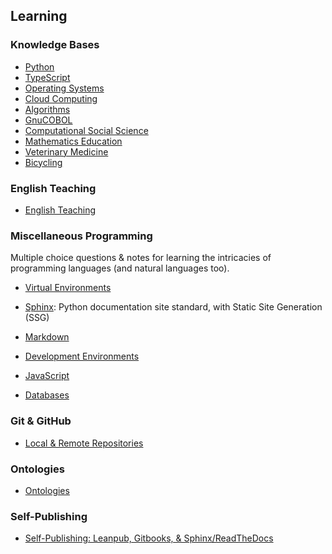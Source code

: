 ## Learning

### Knowledge Bases 

- [Python](https://github.com/jonfernq/Learning/blob/main/Python/README.md)
- [TypeScript](https://github.com/jonfernq/Learning/blob/main/TypeScript/README.md)
- [Operating Systems](https://github.com/jonfernq/Learning/tree/main/OperatingSystems/README.md) 
- [Cloud Computing](https://github.com/jonfernq/Learning/blob/main/CloudComputing/README.md) 
- [Algorithms](https://github.com/jonfernq/Learning/tree/main/Algorithms/README.md)
- [GnuCOBOL](https://github.com/jonfernq/Learning/blob/main/COBOL/README.md) 
- [Computational Social Science](https://github.com/jonfernq/Learning/blob/main/ComputationalSocialScience/README.md)
- [Mathematics Education](https://github.com/jonfernq/Learning/blob/main/MathematicsEducation/README.md)
- [Veterinary Medicine](https://github.com/jonfernq/Learning/blob/main/VeterinaryMedicine/README.md) 
- [Bicycling](https://github.com/jonfernq/Learning/blob/main/Bicycling/README.md)

### English Teaching

- [English Teaching](https://github.com/jonfernq/English-Teaching/blob/main/README.md)

### Miscellaneous Programming

Multiple choice questions & notes for learning the intricacies of programming languages (and natural languages too). 

- [Virtual Environments](https://github.com/jonfernq/Learning/tree/main/VirtualEnvironment)

- [Sphinx](https://github.com/jonfernq/Learning/tree/main/SphinxPythonDocumentation): Python documentation site standard, with Static Site Generation (SSG)

- [Markdown](https://github.com/jonfernq/Learning/blob/main/Markdown/README.md)

- [Development Environments](https://github.com/jonfernq/Learning/tree/main/DevelopmentEnvironments)

- [JavaScript](https://github.com/jonfernq/Learning/tree/main/JavaScript)

- [Databases](https://github.com/jonfernq/Learning/blob/main/Databases/README.md) 

### Git & GitHub

- [Local & Remote Repositories](https://github.com/jonfernq/Learning/blob/main/GitHub/LocalRemoteRepositories.md) 

### Ontologies

- [Ontologies](https://github.com/jonfernq/Learning/blob/main/Ontologies/README.md) 

### Self-Publishing

- [Self-Publishing: Leanpub, Gitbooks, & Sphinx/ReadTheDocs](https://github.com/jonfernq/Learning/blob/main/SelfPublishing/README.md) 
